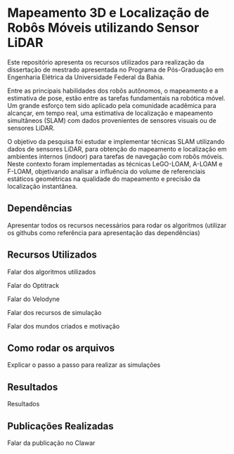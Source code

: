 # Mapeamento 3D e Localização de Robôs Móveis utilizando Sensor LiDAR

Este repositório apresenta os recursos utilizados para realização da dissertação de mestrado apresentada no Programa de Pós-Graduação em Engenharia Elétrica da Universidade Federal da Bahia.

Entre as principais habilidades dos robôs autônomos, o mapeamento e a estimativa de pose, estão entre as tarefas fundamentais na robótica móvel. Um grande esforço tem sido aplicado pela comunidade acadêmica para alcançar, em tempo real, uma estimativa de localização e mapeamento simultâneos (SLAM) com dados provenientes de sensores visuais ou de sensores LiDAR.

O objetivo da pesquisa foi estudar e implementar técnicas SLAM utilizando dados de sensores LiDAR, para obtenção do mapeamento e localização em ambientes internos (indoor) para tarefas de navegação com robôs móveis. Neste contexto foram implementadas
as técnicas LeGO-LOAM, A-LOAM e F-LOAM, objetivando analisar a influência do volume de referenciais estáticos geométricas na qualidade do mapeamento e precisão da localização instantânea.


## Dependências
  
Apresentar todos os recursos necessários para rodar os algoritmos (utilizar os githubs como referência para apresentação das dependências)

## Recursos Utilizados

Falar dos algoritmos utilizados

Falar do Optitrack

Falar do Velodyne

Falar dos recursos de simulação

Falar dos mundos criados e motivação


## Como rodar os arquivos

Explicar o passo a passo para realizar as simulações 


## Resultados

Resultados


## Publicações Realizadas 

Falar da publicação no Clawar

